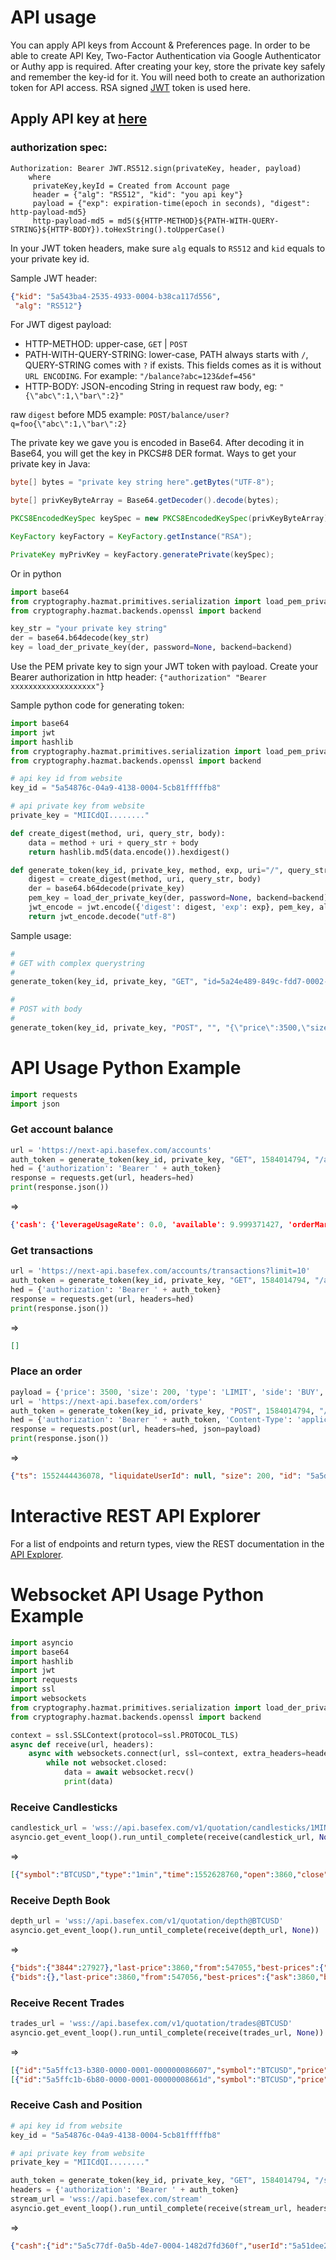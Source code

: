 # API usage
You can apply API keys from Account & Preferences page. In order to be able to create API Key,
Two-Factor Authentication via Google Authenticator or Authy app is required. After creating your key, store the private key safely and remember the key-id for it. You will need both to create an authorization token for API access. RSA signed [JWT](https://jwt.io/introduction/) token is used here.

## Apply API key at [here](https://www.basefex.com/account/keys)

### authorization spec:
```
Authorization: Bearer JWT.RS512.sign(privateKey, header, payload)
    where
     privateKey,keyId = Created from Account page
     header = {"alg": "RS512", "kid": "you api key"}
     payload = {"exp": expiration-time(epoch in seconds), "digest": http-payload-md5}
     http-payload-md5 = md5(${HTTP-METHOD}${PATH-WITH-QUERY-STRING}${HTTP-BODY}).toHexString().toUpperCase()
```

In your JWT token headers, make sure `alg` equals to `RS512` and `kid` equals to your private key id.

Sample JWT header:
```json
{"kid": "5a543ba4-2535-4933-0004-b38ca117d556",
 "alg": "RS512"}
```

For JWT digest payload:
- HTTP-METHOD: upper-case, `GET` | `POST`
- PATH-WITH-QUERY-STRING: lower-case, PATH always starts with `/`, QUERY-STRING comes with `?` if exists. This fields comes as it is without `URL ENCODING`. For example: `"/balance?abc=123&def=456"`
- HTTP-BODY: JSON-encoding String in request raw body, eg: `"{\"abc\":1,\"bar\":2}"`

raw `digest` before MD5 example: `POST/balance/user?q=foo{\"abc\":1,\"bar\":2}`

The private key we gave you is encoded in Base64. After decoding it in Base64, you will get the key in PKCS#8 DER format.
Ways to get your private key in Java:
```java
byte[] bytes = "private key string here".getBytes("UTF-8");

byte[] privKeyByteArray = Base64.getDecoder().decode(bytes);

PKCS8EncodedKeySpec keySpec = new PKCS8EncodedKeySpec(privKeyByteArray);

KeyFactory keyFactory = KeyFactory.getInstance("RSA");

PrivateKey myPrivKey = keyFactory.generatePrivate(keySpec);
```

Or in python
```python
import base64
from cryptography.hazmat.primitives.serialization import load_pem_private_key
from cryptography.hazmat.backends.openssl import backend

key_str = "your private key string"
der = base64.b64decode(key_str)
key = load_der_private_key(der, password=None, backend=backend)
```

Use the PEM private key to sign your JWT token with payload. Create your Bearer authorization in http header: `{"authorization" "Bearer xxxxxxxxxxxxxxxxxxx"}`

Sample python code for generating token:
```python
import base64
import jwt
import hashlib
from cryptography.hazmat.primitives.serialization import load_pem_private_key
from cryptography.hazmat.backends.openssl import backend

# api key id from website
key_id = "5a54876c-04a9-4138-0004-5cb81fffffb8"

# api private key from website
private_key = "MIICdQI........"

def create_digest(method, uri, query_str, body):
    data = method + uri + query_str + body
    return hashlib.md5(data.encode()).hexdigest()

def generate_token(key_id, private_key, method, exp, uri="/", query_str="", body=""):
    digest = create_digest(method, uri, query_str, body)
    der = base64.b64decode(private_key)
    pem_key = load_der_private_key(der, password=None, backend=backend)
    jwt_encode = jwt.encode({'digest': digest, 'exp': exp}, pem_key, algorithm='RS512', headers={'kid': key_id})
    return jwt_encode.decode("utf-8")
```

Sample usage:
```python
#
# GET with complex querystring
#
generate_token(key_id, private_key, "GET", "id=5a24e489-849c-fdd7-0002-2047993c11a3&limit=1&page=2")

```

```python
#
# POST with body
#
generate_token(key_id, private_key, "POST", "", "{\"price\":3500,\"size\":200}")
```

# API Usage Python Example
```python
import requests
import json
```

### Get account balance
```python
url = 'https://next-api.basefex.com/accounts'
auth_token = generate_token(key_id, private_key, "GET", 1584014794, "/accounts")
hed = {'authorization': 'Bearer ' + auth_token}
response = requests.get(url, headers=hed)
print(response.json())
```
=>
```json
{'cash': {'leverageUsageRate': 0.0, 'available': 9.999371427, 'orderMargin': 0.000628573, 'balances': 10.0, 'id': '5a5c77df-0a5b-4de7-0004-1482d7fd360f', 'unrealizedPnl': 0, 'overLoss': 0.0, 'userId': '5a51dee2-1ceb-4c67-0004-0a9b2b5396a2', 'marginBalances': 10.0, 'marginUsageRate': 6.28573e-05, 'currency': 'BTC', 'margin': 0.0}, 'positions': {'GRINBTC': {'marginRate': 0.01, 'size': 0.0, 'liquidatePrice': 0, 'notional': 0.0, 'id': '5a5c7825-10ea-4526-0004-f1732630e663', 'markPrice': 0.000724, 'buyingNotional': 0.0, 'isCross': True, 'feeRateMaker': 0.0, 'entryPrice': 0, 'sellingNotional': 0.0, 'symbol': 'GRINBTC', 'riskLimit': 100.0, 'totalPnl': 0.0, 'unrealizedPnl': 0, 'feeRateTaker': 0.0005, 'orderMargin': 0.0, 'sellingSize': 0.0, 'realisedPnl': 0.0, 'userId': '5a51dee2-1ceb-4c67-0004-0a9b2b5396a2', 'buyingSize': 0.0, 'leverage': 100.0, 'margin': 0.0, 'rom': 0}, 'BTCUSD': {'marginRate': 0.01, 'size': 0.0, 'liquidatePrice': 0, 'notional': 0.0, 'id': '5a5c7825-5b24-4434-0004-d1019822088b', 'isCross': True, 'feeRateMaker': 0.0, 'entryPrice': 0, 'sellingNotional': 0.0, 'orderMargin': 0.000628573, 'symbol': 'BTCUSD', 'riskLimit': 100.0, 'markPrice': 3858.64, 'totalPnl': 0.0, 'unrealizedPnl': 0, 'feeRateTaker': 0.0005, 'buyingNotional': 0.057143, 'sellingSize': 0.0, 'realisedPnl': 0.0, 'userId': '5a51dee2-1ceb-4c67-0004-0a9b2b5396a2', 'leverage': 100.0, 'buyingSize': 200.0, 'margin': 0.0, 'rom': 0}}}
```

### Get transactions
```python
url = 'https://next-api.basefex.com/accounts/transactions?limit=10'
auth_token = generate_token(key_id, private_key, "GET", 1584014794, "/accounts/transactions", "?limit=10")
hed = {'authorization': 'Bearer ' + auth_token}
response = requests.get(url, headers=hed)
print(response.json())
```
=>
```json
[]
```

### Place an order
```python
payload = {'price': 3500, 'size': 200, 'type': 'LIMIT', 'side': 'BUY', 'symbol': 'BTCUSD'}
url = 'https://next-api.basefex.com/orders'
auth_token = generate_token(key_id, private_key, "POST", 1584014794, "/orders", "", json.dumps(payload))
hed = {'authorization': 'Bearer ' + auth_token, 'Content-Type': 'application/json'}
response = requests.post(url, headers=hed, json=payload)
print(response.json())
```
=>
```json
{"ts": 1552444436078, "liquidateUserId": null, "size": 200, "id": "5a5d398b-9bb3-43be-0004-7097a8e2f9be", "side": "BUY", "meta": {"markPrice": 3858.64, "bestPrices": {"ask": 3856.5, "bid": 3856}, "bestPrice": 3856.5}, "filledNotional": 0, "status": "NEW", "isLiquidate": False, "reduceOnly": False, "type": "LIMIT", "symbol": "BTCUSD", "filled": 0, "conditional": null, "price": 3500, "avgPrice": 0, "notional": 0.057143, "userId": "5a51dee2-1ceb-4c67-0004-0a9b2b5396a2"}
```

# Interactive REST API Explorer
For a list of endpoints and return types, view the REST documentation in the [API Explorer](https://api.basefex.com/explorer).

# Websocket API Usage Python Example
```python
import asyncio
import base64
import hashlib
import jwt
import requests
import ssl
import websockets
from cryptography.hazmat.primitives.serialization import load_der_private_key
from cryptography.hazmat.backends.openssl import backend

context = ssl.SSLContext(protocol=ssl.PROTOCOL_TLS)
async def receive(url, headers):
    async with websockets.connect(url, ssl=context, extra_headers=headers) as websocket:
        while not websocket.closed:
            data = await websocket.recv()
            print(data)
```

### Receive Candlesticks
```python
candlestick_url = 'wss://api.basefex.com/v1/quotation/candlesticks/1MIN@BTCUSD'
asyncio.get_event_loop().run_until_complete(receive(candlestick_url, None))
```
=>
```json
[{"symbol":"BTCUSD","type":"1min","time":1552628760,"open":3860,"close":3859.5,"high":3860,"low":3859.5,"volume":17195,"n_trades":3}]
```

### Receive Depth Book
```python
depth_url = 'wss://api.basefex.com/v1/quotation/depth@BTCUSD'
asyncio.get_event_loop().run_until_complete(receive(depth_url, None))
```
=>
```json
{"bids":{"3844":27927},"last-price":3860,"from":547055,"best-prices":{"ask":3860,"bid":3859.5},"asks":{},"to":547055}
{"bids":{},"last-price":3860,"from":547056,"best-prices":{"ask":3860,"bid":3859.5},"asks":{"3860":901715},"to":547056}
```

### Receive Recent Trades
```python
trades_url = 'wss://api.basefex.com/v1/quotation/trades@BTCUSD'
asyncio.get_event_loop().run_until_complete(receive(trades_url, None))
```
=>
```json
[{"id":"5a5ffc13-b380-0000-0001-000000086607","symbol":"BTCUSD","price":3860,"size":15328,"matched_at":1552629649,"side":"BUY"}]
[{"id":"5a5ffc1b-6b80-0000-0001-00000008661d","symbol":"BTCUSD","price":3859.5,"size":2144,"matched_at":1552629657,"side":"SELL"}]
```

### Receive Cash and Position
```python
# api key id from website
key_id = "5a54876c-04a9-4138-0004-5cb81fffffb8"

# api private key from website
private_key = "MIICdQI........"

auth_token = generate_token(key_id, private_key, "GET", 1584014794, "/stream")
headers = {'authorization': 'Bearer ' + auth_token}
stream_url = 'wss://api.basefex.com/stream'
asyncio.get_event_loop().run_until_complete(receive(stream_url, headers))
```
=>
```json
{"cash":{"id":"5a5c77df-0a5b-4de7-0004-1482d7fd360f","userId":"5a51dee2-1ceb-4c67-0004-0a9b2b5396a2","currency":"BTC","balances":0,"available":0,"margin":0,"orderMargin":0,"overLoss":0,"leverage":0,"marginBalances":0,"unrealizedPnl":0,"marginRate":0,"positionMargin":0},"positions":{"BTCUSD":{"id":"5a5c7825-5b24-4434-0004-d1019822088b","userId":"5a51dee2-1ceb-4c67-0004-0a9b2b5396a2","symbol":"BTCUSD","isCross":true,"marginRate":0.01,"feeRateTaker":0.0005,"feeRateMaker":0,"size":0,"notional":0,"margin":0,"orderMargin":0,"buyingSize":0,"buyingNotional":0,"sellingSize":0,"sellingNotional":0,"realisedPnl":0,"totalPnl":0,"markPrice":3854.3,"riskLimit":100,"leverage":100,"rom":0,"equity":0,"value":0,"entryPrice":0,"risk":0,"unrealizedPnl":0,"liquidatePrice":0}},"userId":"5a51dee2-1ceb-4c67-0004-0a9b2b5396a2","trades":[],"orders":[]} 
```
